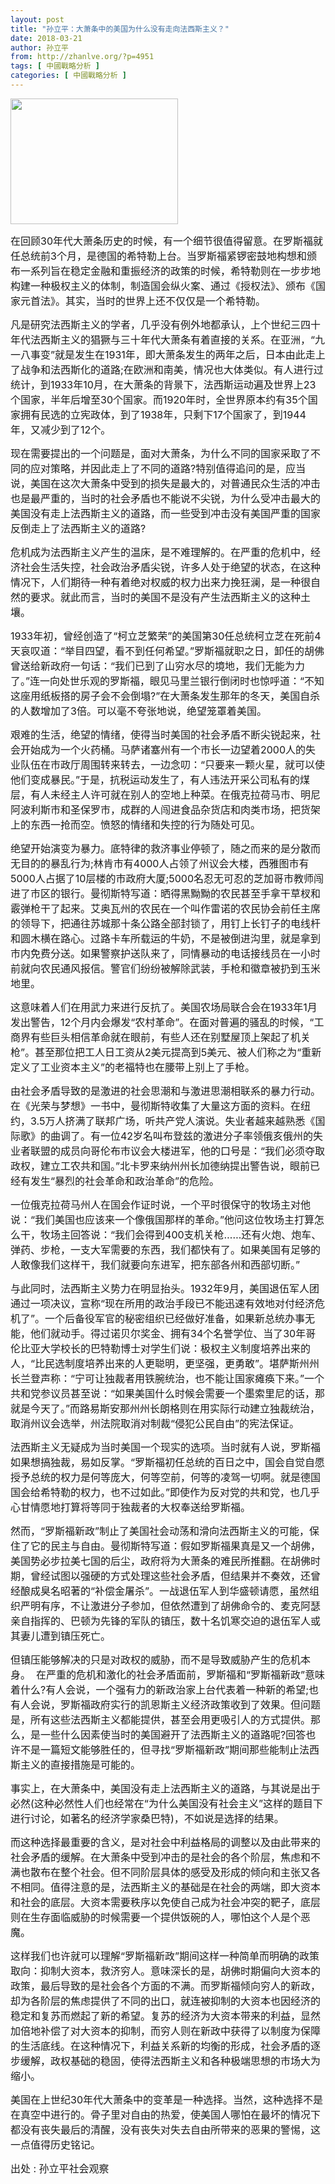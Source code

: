 ```yaml
---
layout: post
title: "孙立平：大萧条中的美国为什么没有走向法西斯主义？"
date: 2018-03-21
author: 孙立平
from: http://zhanlve.org/?p=4951
tags: [ 中國戰略分析 ]
categories: [ 中國戰略分析 ]
---
```


<div id="entry">
 <div class="at-above-post addthis_tool" data-url="http://zhanlve.org/?p=4951">
 </div>
 <p>
 </p>
 <p>
  <img alt="" class="aligncenter size-full wp-image-4742" height="201" src="http://zhanlve.org/wp-content/uploads/2018/03/d8f9d72a6059252d9e20d5913e9b033b5bb5b974.jpg" width="268"/>
 </p>
 <p>
 </p>
 <p>
 </p>
 <p>
  <span style="font-size: 12pt;">
   在回顾30年代大萧条历史的时候，有一个细节很值得留意。在罗斯福就任总统前3个月，是德国的希特勒上台。当罗斯福紧锣密鼓地构想和颁布一系列旨在稳定金融和重振经济的政策的时候，希特勒则在一步步地构建一种极权主义的体制，制造国会纵火案、通过《授权法》、颁布《国家元首法》。其实，当时的世界上还不仅仅是一个希特勒。
  </span>
 </p>
 <p>
  <span style="font-size: 12pt;">
   凡是研究法西斯主义的学者，几乎没有例外地都承认，上个世纪三四十年代法西斯主义的猖獗与三十年代大萧条有着直接的关系。在亚洲，“九一八事变”就是发生在1931年，即大萧条发生的两年之后，日本由此走上了战争和法西斯化的道路;在欧洲和南美，情况也大体类似。有人进行过统计，到1933年10月，在大萧条的背景下，法西斯运动遍及世界上23个国家，半年后增至30个国家。而1920年时，全世界原本约有35个国家拥有民选的立宪政体，到了1938年，只剩下17个国家了，到1944年，又减少到了12个。
  </span>
 </p>
 <p>
  <span style="font-size: 12pt;">
   现在需要提出的一个问题是，面对大萧条，为什么不同的国家采取了不同的应对策略，并因此走上了不同的道路?特别值得追问的是，应当说，美国在这次大萧条中受到的损失是最大的，对普通民众生活的冲击也是最严重的，当时的社会矛盾也不能说不尖锐，为什么受冲击最大的美国没有走上法西斯主义的道路，而一些受到冲击没有美国严重的国家反倒走上了法西斯主义的道路?
  </span>
 </p>
 <p>
  <span style="font-size: 12pt;">
   危机成为法西斯主义产生的温床，是不难理解的。在严重的危机中，经济社会生活失控，社会政治矛盾尖锐，许多人处于绝望的状态，在这种情况下，人们期待一种有着绝对权威的权力出来力挽狂澜，是一种很自然的要求。就此而言，当时的美国不是没有产生法西斯主义的这种土壤。
  </span>
 </p>
 <p>
  <span style="font-size: 12pt;">
   1933年初，曾经创造了“柯立芝繁荣”的美国第30任总统柯立芝在死前4天哀叹道：“举目四望，看不到任何希望。”罗斯福就职之日，卸任的胡佛曾送给新政府一句话：“我们已到了山穷水尽的境地，我们无能为力了。”连一向处世乐观的罗斯福，眼见马里兰银行倒闭时也惊呼道：“不知这座用纸板搭的房子会不会倒塌?”在大萧条发生那年的冬天，美国自杀的人数增加了3倍。可以毫不夸张地说，绝望笼罩着美国。
  </span>
 </p>
 <p>
  <span style="font-size: 12pt;">
   艰难的生活，绝望的情绪，使得当时美国的社会矛盾不断尖锐起来，社会开始成为一个火药桶。马萨诸塞州有一个市长一边望着2000人的失业队伍在市政厅周围转来转去，一边念叨：“只要来一颗火星，就可以使他们变成暴民。”于是，抗税运动发生了，有人违法开采公司私有的煤层，有人未经主人许可就在别人的空地上种菜。在俄克拉荷马市、明尼阿波利斯市和圣保罗市，成群的人闯进食品杂货店和肉类市场，把货架上的东西一抢而空。愤怒的情绪和失控的行为随处可见。
  </span>
 </p>
 <p>
  <span style="font-size: 12pt;">
   绝望开始演变为暴力。底特律的救济事业停顿了，随之而来的是分散而无目的的暴乱行为;林肯市有4000人占领了州议会大楼，西雅图市有5000人占据了10层楼的市政府大厦;5000名忍无可忍的芝加哥市教师闯进了市区的银行。曼彻斯特写道：晒得黑黝黝的农民甚至手拿干草杈和霰弹枪干了起来。艾奥瓦州的农民在一个叫作雷诺的农民协会前任主席的领导下，把通往苏城那十条公路全部封锁了，用钉上长钉子的电线杆和圆木横在路心。过路卡车所载运的牛奶，不是被倒进沟里，就是拿到市内免费分送。如果警察护送队来了，同情暴动的电话接线员在一小时前就向农民通风报信。警官们纷纷被解除武装，手枪和徽章被扔到玉米地里。
  </span>
 </p>
 <p>
  <span style="font-size: 12pt;">
   这意味着人们在用武力来进行反抗了。美国农场局联合会在1933年1月发出警告，12个月内会爆发“农村革命”。在面对普遍的骚乱的时候，“工商界有些巨头相信革命就在眼前，有些人还在别墅屋顶上架起了机关枪”。甚至那位把工人日工资从2美元提高到5美元、被人们称之为“重新定义了工业资本主义”的老福特也在腰带上别上了手枪。
  </span>
 </p>
 <p>
  <span style="font-size: 12pt;">
   由社会矛盾导致的是激进的社会思潮和与激进思潮相联系的暴力行动。在《光荣与梦想》一书中，曼彻斯特收集了大量这方面的资料。在纽约，3.5万人挤满了联邦广场，听共产党人演说。失业者越来越熟悉《国际歌》的曲调了。有一位42岁名叫布登兹的激进分子率领俄亥俄州的失业者联盟的成员向哥伦布市议会大楼进军，他的口号是：“我们必须夺取政权，建立工农共和国。”北卡罗来纳州州长加德纳提出警告说，眼前已经有发生“暴烈的社会革命和政治革命”的危险。
  </span>
 </p>
 <p>
  <span style="font-size: 12pt;">
   一位俄克拉荷马州人在国会作证时说，一个平时很保守的牧场主对他说：“我们美国也应该来一个像俄国那样的革命。”他问这位牧场主打算怎么干，牧场主回答说：“我们会得到400支机关枪……还有火炮、炮车、弹药、步枪，一支大军需要的东西，我们都快有了。如果美国有足够的人敢像我们这样干，我们就要向东进军，把东部各州和西部切断。”
  </span>
 </p>
 <p>
  <span style="font-size: 12pt;">
   与此同时，法西斯主义势力在明显抬头。1932年9月，美国退伍军人团通过一项决议，宣称“现在所用的政治手段已不能迅速有效地对付经济危机了”。一个后备役军官的秘密组织已经做好准备，如果新总统办事无能，他们就动手。得过诺贝尔奖金、拥有34个名誉学位、当了30年哥伦比亚大学校长的巴特勒博士对学生们说：极权主义制度培养出来的人，“比民选制度培养出来的人更聪明，更坚强，更勇敢”。堪萨斯州州长兰登声称：“宁可让独裁者用铁腕统治，也不能让国家瘫痪下来。”一个共和党参议员甚至说：“如果美国什么时候会需要一个墨索里尼的话，那就是今天了。”而路易斯安那州州长朗格则在用实际行动建立独裁统治，取消州议会选举，州法院取消对制裁“侵犯公民自由”的宪法保证。
  </span>
 </p>
 <p>
  <span style="font-size: 12pt;">
   法西斯主义无疑成为当时美国一个现实的选项。当时就有人说，罗斯福如果想搞独裁，易如反掌。“罗斯福初任总统的百日之中，国会自觉自愿授予总统的权力是何等庞大，何等空前，何等的凌驾一切啊。就是德国国会给希特勒的权力，也不过如此。”即使作为反对党的共和党，也几乎心甘情愿地打算将等同于独裁者的大权奉送给罗斯福。
  </span>
 </p>
 <p>
  <span style="font-size: 12pt;">
   然而，“罗斯福新政”制止了美国社会动荡和滑向法西斯主义的可能，保住了它的民主与自由。曼彻斯特写道：假如罗斯福果真是又一个胡佛，美国势必步拉美七国的后尘，政府将为大萧条的难民所推翻。在胡佛时期，曾经试图以强硬的方式处理这些社会矛盾，但结果并不奏效，还曾经酿成臭名昭著的“补偿金屠杀”。一战退伍军人到华盛顿请愿，虽然组织严明有序，不让激进分子参加，但依然遭到了胡佛命令的、麦克阿瑟亲自指挥的、巴顿为先锋的军队的镇压，数十名饥寒交迫的退伍军人或其妻儿遭到镇压死亡。
  </span>
 </p>
 <p>
  <span style="font-size: 12pt;">
   但镇压能够解决的只是对政权的威胁，而不是导致威胁产生的危机本身。  在严重的危机和激化的社会矛盾面前，罗斯福和“罗斯福新政”意味着什么?有人会说，一个强有力的新政治家上台代表着一种新的希望;也有人会说，罗斯福政府实行的凯恩斯主义经济政策收到了效果。但问题是，所有这些法西斯主义都能提供，甚至会用更吸引人的方式提供。那么，是一些什么因素使当时的美国避开了法西斯主义的道路呢?回答也许不是一篇短文能够胜任的，但寻找“罗斯福新政”期间那些能制止法西斯主义的直接措施是可能的。
  </span>
 </p>
 <p>
  <span style="font-size: 12pt;">
   事实上，在大萧条中，美国没有走上法西斯主义的道路，与其说是出于必然(这种必然性人们也经常在“为什么美国没有社会主义”这样的题目下进行讨论，如著名的经济学家桑巴特)，不如说是选择的结果。
  </span>
 </p>
 <p>
  <span style="font-size: 12pt;">
   而这种选择最重要的含义，是对社会中利益格局的调整以及由此带来的社会矛盾的缓解。在大萧条中受到冲击的是社会的各个阶层，焦虑和不满也散布在整个社会。但不同阶层具体的感受及形成的倾向和主张又各不相同。值得注意的是，法西斯主义的基础是在社会的两端，即大资本和社会的底层。大资本需要秩序以免使自己成为社会冲突的靶子，底层则在生存面临威胁的时候需要一个提供饭碗的人，哪怕这个人是个恶魔。
  </span>
 </p>
 <p>
  <span style="font-size: 12pt;">
   这样我们也许就可以理解“罗斯福新政”期间这样一种简单而明确的政策取向：抑制大资本，救济穷人。意味深长的是，胡佛时期偏向大资本的政策，最后导致的是社会各个方面的不满。而罗斯福倾向穷人的新政，却为各阶层的焦虑提供了不同的出口，就连被抑制的大资本也因经济的稳定和复苏而燃起了新的希望。复苏的经济为大资本带来的利益，显然加倍地补偿了对大资本的抑制，而穷人则在新政中获得了以制度为保障的生活底线。在这种情况下，利益关系新的均衡的形成，社会矛盾的逐步缓解，政权基础的稳固，使得法西斯主义和各种极端思想的市场大为缩小。
  </span>
 </p>
 <p>
  <span style="font-size: 12pt;">
   美国在上世纪30年代大萧条中的变革是一种选择。当然，这种选择不是在真空中进行的。骨子里对自由的热爱，使美国人哪怕在最坏的情况下都没有丧失最后的清醒，没有丧失对失去自由所带来的恶果的警惕，这一点值得历史铭记。
  </span>
 </p>
 <p>
 </p>
 <p>
  <span style="font-size: 12pt;">
   出处 : 孙立平社会观察
  </span>
 </p>
 <p>
 </p>
</div>
